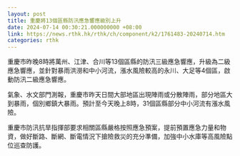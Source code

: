 ```yaml
---
layout: post
title: 重慶將13個區縣防汛應急響應級別上升
date: 2024-07-14 00:30:21.000000000 +08:00
link: https://news.rthk.hk/rthk/ch/component/k2/1761483-20240714.htm
categories: rthk
---
```


重慶市昨晚8時將萬州、江津、合川等13個區縣的防汛三級應急響應，升級為二級應急響應，並針對暴雨洪澇和中小河流，漲水風險較高的永川、大足等4個區，啟動防汛二級應急響應。

氣象、水文部門測報，重慶市昨天日間大部地區出現陣雨或分散陣雨，部分地區大到暴雨，個別鄉鎮大暴雨。預計至今天晚上8時，31個區縣部分中小河流有漲水風險。

重慶市防汛抗旱指揮部要求相關區縣嚴格按照應急預案，提前預置應急力量和物資，做好斷路、斷網、斷電情況下搶險救災的充分準備，加強中小水庫等高風險點位巡查防護。
